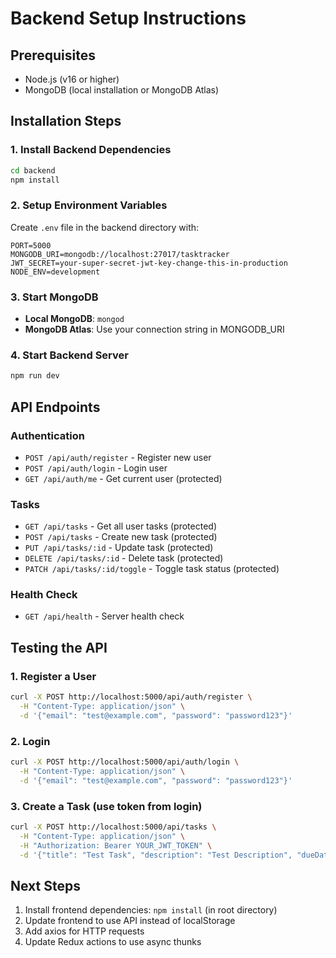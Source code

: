# Backend Setup Instructions

## Prerequisites
- Node.js (v16 or higher)
- MongoDB (local installation or MongoDB Atlas)

## Installation Steps

### 1. Install Backend Dependencies
```bash
cd backend
npm install
```

### 2. Setup Environment Variables
Create `.env` file in the backend directory with:
```
PORT=5000
MONGODB_URI=mongodb://localhost:27017/tasktracker
JWT_SECRET=your-super-secret-jwt-key-change-this-in-production
NODE_ENV=development
```

### 3. Start MongoDB
- **Local MongoDB**: `mongod`
- **MongoDB Atlas**: Use your connection string in MONGODB_URI

### 4. Start Backend Server
```bash
npm run dev
```

## API Endpoints

### Authentication
- `POST /api/auth/register` - Register new user
- `POST /api/auth/login` - Login user
- `GET /api/auth/me` - Get current user (protected)

### Tasks
- `GET /api/tasks` - Get all user tasks (protected)
- `POST /api/tasks` - Create new task (protected)
- `PUT /api/tasks/:id` - Update task (protected)
- `DELETE /api/tasks/:id` - Delete task (protected)
- `PATCH /api/tasks/:id/toggle` - Toggle task status (protected)

### Health Check
- `GET /api/health` - Server health check

## Testing the API

### 1. Register a User
```bash
curl -X POST http://localhost:5000/api/auth/register \
  -H "Content-Type: application/json" \
  -d '{"email": "test@example.com", "password": "password123"}'
```

### 2. Login
```bash
curl -X POST http://localhost:5000/api/auth/login \
  -H "Content-Type: application/json" \
  -d '{"email": "test@example.com", "password": "password123"}'
```

### 3. Create a Task (use token from login)
```bash
curl -X POST http://localhost:5000/api/tasks \
  -H "Content-Type: application/json" \
  -H "Authorization: Bearer YOUR_JWT_TOKEN" \
  -d '{"title": "Test Task", "description": "Test Description", "dueDate": "2025-12-31", "status": "Pending", "priority": "High"}'
```

## Next Steps
1. Install frontend dependencies: `npm install` (in root directory)
2. Update frontend to use API instead of localStorage
3. Add axios for HTTP requests
4. Update Redux actions to use async thunks
